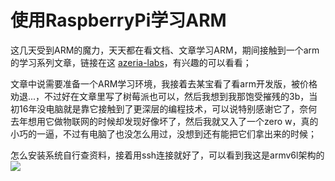 # 使用RaspberryPi学习ARM

这几天受到ARM的魔力，天天都在看文档、文章学习ARM，期间接触到一个arm的学习系列文章，链接在这 [azeria-labs](https://azeria-labs.com)，有兴趣的可以看看；

文章中说需要准备一个ARM学习环境，我接着去某宝看了看arm开发版，被价格劝退...，不过好在文章里写了树莓派也可以，然后我想到我那饱受摧残的3b，当初16年没电脑就是靠它接触到了更深层的编程技术，可以说特别感谢它了，奈何去年想用它做物联网的时候却发现好像坏了，然后我就又入了一个zero w，真的小巧的一逼，不过有电脑了也没怎么用过，没想到还有能把它们拿出来的时候；


怎么安装系统自行查资料，接着用ssh连接就好了，可以看到我这是armv6l架构的
![](https://leanote.com/api/file/getImage?fileId=5db46300ab64417d43003702)
